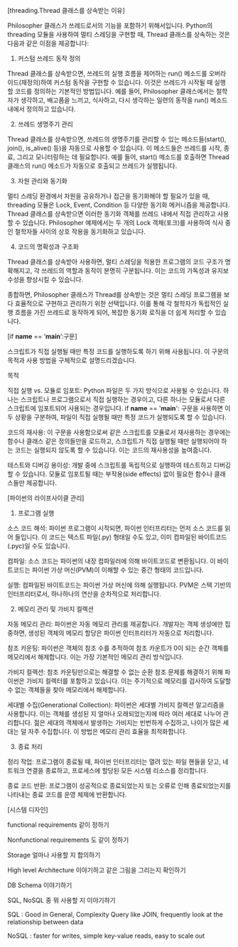 



















[threading.Thread 클래스를 상속받는 이유]



Philosopher 클래스가 쓰레드로서의 기능을 포함하기 위해서입니다. Python의 threading 모듈을 사용하여 멀티 스레딩을 구현할 때, Thread 클래스를 상속하는 것은 다음과 같은 이점을 제공합니다:



1. 커스텀 쓰레드 동작 정의

Thread 클래스를 상속받으면, 쓰레드의 실행 흐름을 제어하는 run() 메소드를 오버라이드(재정의)하여 커스텀 동작을 구현할 수 있습니다. 이것은 쓰레드가 시작될 때 실행할 코드를 정의하는 기본적인 방법입니다. 예를 들어, Philosopher 클래스에서는 철학자가 생각하고, 배고픔을 느끼고, 식사하고, 다시 생각하는 일련의 동작을 run() 메소드 내에서 정의하고 있습니다.



2. 쓰레드 생명주기 관리

Thread 클래스를 상속받으면, 쓰레드의 생명주기를 관리할 수 있는 메소드들(start(), join(), is_alive() 등)을 자동으로 사용할 수 있습니다. 이 메소드들은 쓰레드를 시작, 종료, 그리고 모니터링하는 데 필요합니다. 예를 들어, start() 메소드를 호출하면 Thread 클래스의 run() 메소드가 자동으로 호출되고 쓰레드가 실행됩니다.



3. 자원 관리와 동기화

멀티 스레딩 환경에서 자원을 공유하거나 접근을 동기화해야 할 필요가 있을 때, threading 모듈은 Lock, Event, Condition 등 다양한 동기화 메커니즘을 제공합니다. Thread 클래스를 상속받으면 이러한 동기화 객체를 쓰레드 내에서 직접 관리하고 사용할 수 있습니다. Philosopher 예제에서는 두 개의 Lock 객체(포크)를 사용하여 식사 중인 철학자들 사이의 상호 작용을 동기화하고 있습니다.



4. 코드의 명확성과 구조화

Thread 클래스를 상속받아 사용하면, 멀티 스레딩을 적용한 프로그램의 코드 구조가 명확해지고, 각 쓰레드의 역할과 동작이 분명히 구분됩니다. 이는 코드의 가독성과 유지보수성을 향상시킬 수 있습니다.

종합하면, Philosopher 클래스가 Thread를 상속받는 것은 멀티 스레딩 프로그램을 보다 효율적으로 구현하고 관리하기 위한 선택입니다. 이를 통해 각 철학자가 독립적인 실행 흐름을 가진 쓰레드로 동작하게 되어, 복잡한 동기화 로직을 더 쉽게 처리할 수 있습니다.





[if __name__ == ‘__main__’:구문]



스크립트가 직접 실행될 때만 특정 코드를 실행하도록 하기 위해 사용됩니다. 이 구문의 목적과 사용 방법을 구체적으로 설명드리겠습니다.

목적

직접 실행 vs. 모듈로 임포트: Python 파일은 두 가지 방식으로 사용될 수 있습니다. 하나는 스크립트나 프로그램으로서 직접 실행하는 경우이고, 다른 하나는 모듈로서 다른 스크립트에 임포트되어 사용되는 경우입니다. if __name__ == '__main__': 구문을 사용하면 이 두 상황을 구분하여, 파일이 직접 실행될 때만 특정 코드가 실행되도록 할 수 있습니다.

코드의 재사용: 이 구문을 사용함으로써 같은 스크립트를 모듈로서 재사용하는 경우에는 함수나 클래스 같은 정의들만을 로드하고, 스크립트가 직접 실행될 때만 실행되어야 하는 코드는 실행되지 않도록 할 수 있습니다. 이는 코드의 재사용성을 높여줍니다.

테스트와 디버깅 용이성: 개발 중에 스크립트를 독립적으로 실행하여 테스트하고 디버깅할 수 있습니다. 모듈로 임포트될 때는 부작용(side effects) 없이 필요한 함수나 클래스들만 제공합니다.



[파이썬의 라이프사이클 관리]



1. 프로그램 실행

소스 코드 해석: 파이썬 프로그램이 시작되면, 파이썬 인터프리터는 먼저 소스 코드를 읽어 들입니다. 이 코드는 텍스트 파일(.py) 형태일 수도 있고, 이미 컴파일된 바이트코드(.pyc)일 수도 있습니다.

컴파일: 소스 코드는 파이썬의 내장 컴파일러에 의해 바이트코드로 변환됩니다. 이 바이트코드는 파이썬 가상 머신(PVM)이 이해할 수 있는 중간 형태의 코드입니다.

실행: 컴파일된 바이트코드는 파이썬 가상 머신에 의해 실행됩니다. PVM은 스택 기반의 인터프리터로서, 하나하나의 연산을 순차적으로 처리합니다.

2. 메모리 관리 및 가비지 컬렉션

자동 메모리 관리: 파이썬은 자동 메모리 관리를 제공합니다. 개발자는 객체 생성에만 집중하면, 생성된 객체의 메모리 할당은 파이썬 인터프리터가 자동으로 처리합니다.

참조 카운팅: 파이썬은 객체의 참조 수를 추적하여 참조 카운트가 0이 되는 순간 객체를 메모리에서 해제합니다. 이는 가장 기본적인 메모리 관리 방식입니다.

가비지 컬렉션: 참조 카운팅만으로는 해결할 수 없는 순환 참조 문제를 해결하기 위해 파이썬은 가비지 컬렉터를 포함하고 있습니다. 이는 주기적으로 메모리를 검사하여 도달할 수 없는 객체들을 찾아 메모리에서 해제합니다.

세대별 수집(Generational Collection): 파이썬은 세대별 가비지 컬렉션 알고리즘을 사용합니다. 이는 객체를 생성된 지 얼마나 오래되었는지에 따라 여러 세대로 나누어 관리합니다. 젊은 세대의 객체에서 발생하는 가비지는 빈번하게 수집하고, 나이가 많은 세대는 덜 자주 수집합니다. 이 방법은 메모리 관리 효율을 최적화합니다.

3. 종료 처리

정리 작업: 프로그램이 종료될 때, 파이썬 인터프리터는 열려 있는 파일 핸들을 닫고, 네트워크 연결을 종료하고, 프로세스에 할당된 모든 시스템 리소스를 정리합니다.

종료 코드 반환: 프로그램이 성공적으로 종료되었는지 또는 오류로 인해 종료되었는지를 나타내는 종료 코드를 운영 체제에 반환합니다.





[시스템 디자인]

functional requirements 같이 정하기

Nonfunctional requirements 도 같이 정하기

Storage 얼마나 사용할 지 합의하기

High level Architecture 이야기하고 같은 그림을 그리는지 확인하기

DB Schema 이야기하기

SQL, NoSQL 중 뭐 사용할 지 이야기하기

SQL : Good in General, Complexity Query like JOIN, frequently look at the relationship between data

NoSQL : faster for writes, simple key-value reads, easy to scale out 





